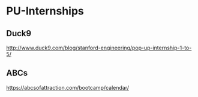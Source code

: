 # PU-Internships

## Duck9
http://www.duck9.com/blog/stanford-engineering/pop-up-internship-1-to-5/

## ABCs
https://abcsofattraction.com/bootcamp/calendar/
